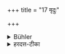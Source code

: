 +++
title = "17 मृदुः"

+++

<details><summary>Bühler</summary>

17. (Let him be) forgiving.
</details>

<details><summary>हरदत्त-टीका</summary>

## सूत्रम्
मृदुः ॥ १७ ॥
## टिप्पनी
क्षमावान् । १७ ॥
</details>
